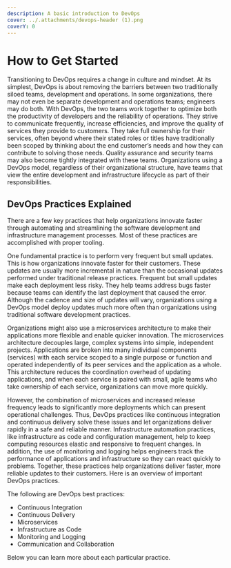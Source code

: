 ```yaml
---
description: A basic introduction to DevOps
cover: ../.attachments/devops-header (1).png
coverY: 0
---
```


# How to Get Started

Transitioning to DevOps requires a change in culture and mindset. At its simplest, DevOps is about removing the barriers between two traditionally siloed teams, development and operations. In some organizations, there may not even be separate development and operations teams; engineers may do both. With DevOps, the two teams work together to optimize both the productivity of developers and the reliability of operations. They strive to communicate frequently, increase efficiencies, and improve the quality of services they provide to customers. They take full ownership for their services, often beyond where their stated roles or titles have traditionally been scoped by thinking about the end customer’s needs and how they can contribute to solving those needs. Quality assurance and security teams may also become tightly integrated with these teams. Organizations using a DevOps model, regardless of their organizational structure, have teams that view the entire development and infrastructure lifecycle as part of their responsibilities.

## DevOps Practices Explained

There are a few key practices that help organizations innovate faster through automating and streamlining the software development and infrastructure management processes. Most of these practices are accomplished with proper tooling.

One fundamental practice is to perform very frequent but small updates. This is how organizations innovate faster for their customers. These updates are usually more incremental in nature than the occasional updates performed under traditional release practices. Frequent but small updates make each deployment less risky. They help teams address bugs faster because teams can identify the last deployment that caused the error. Although the cadence and size of updates will vary, organizations using a DevOps model deploy updates much more often than organizations using traditional software development practices.

Organizations might also use a microservices architecture to make their applications more flexible and enable quicker innovation. The microservices architecture decouples large, complex systems into simple, independent projects. Applications are broken into many individual components (services) with each service scoped to a single purpose or function and operated independently of its peer services and the application as a whole. This architecture reduces the coordination overhead of updating applications, and when each service is paired with small, agile teams who take ownership of each service, organizations can move more quickly.

However, the combination of microservices and increased release frequency leads to significantly more deployments which can present operational challenges. Thus, DevOps practices like continuous integration and continuous delivery solve these issues and let organizations deliver rapidly in a safe and reliable manner. Infrastructure automation practices, like infrastructure as code and configuration management, help to keep computing resources elastic and responsive to frequent changes. In addition, the use of monitoring and logging helps engineers track the performance of applications and infrastructure so they can react quickly to problems. Together, these practices help organizations deliver faster, more reliable updates to their customers. Here is an overview of important DevOps practices.

The following are DevOps best practices:

* Continuous Integration
* Continuous Delivery
* Microservices
* Infrastructure as Code
* Monitoring and Logging
* Communication and Collaboration

Below you can learn more about each particular practice.
